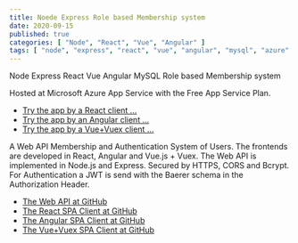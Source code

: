 ```yaml
---
title: Noede Express Role based Membership system
date: 2020-09-15
published: true
categories: [ "Node", "React", "Vue", "Angular" ]
tags: [ "node", "express", "react", "vue", "angular", "mysql", "azure" ]
---
```



Node Express React Vue Angular MySQL Role based Membership system

Hosted at Microsoft Azure App Service with the Free App Service Plan.

<ul>
<li><a href="https://spa.react.jwt.signup.persteenolsen.com" target="_blank" title="Membership">Try the app by a React client ...</a></li>
<li><a href="https://spa.angular.jwt.signup.persteenolsen.com" target="_blank" title="Membership">Try the app by an Angular client ...</a></li>
<li><a href="https://spa.vue.jwt.signup.persteenolsen.com" target="_blank" title="Membership">Try the app by a Vue+Vuex client ...</a></li>
</ul>

A Web API Membership and Authentication System of Users. The frontends are developed in React, Angular and Vue.js + Vuex. The Web API is implemented in Node.js and Express. Secured by HTTPS, CORS and Bcrypt. For Authentication a JWT is send with the Baerer schema in the Authorization Header.

<ul>
<li><a href="https://github.com/persteenolsen/node-express-jwt-signup-api" target="_blank">The Web API at GitHub</a></li>
<li><a href="https://github.com/persteenolsen/react-spa-jwt-signup-client" target="_blank">The React SPA Client at GitHub</a></li>
<li><a href="https://github.com/persteenolsen/angular-spa-jwt-signup-client" target="_blank">The Angular SPA Client at GitHub</a></li>
<li><a href="https://github.com/persteenolsen/vue-spa-jwt-signup-client" target="_blank">The Vue+Vuex SPA Client at GitHub</a></li>
</ul>


